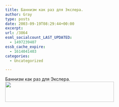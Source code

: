 ```yaml
---
title: Баннизм как раз для Экслера.
author: Gray
type: posts
date: 2003-09-19T08:29:44+00:00
excerpt:
url: /3864
esml_socialcount_LAST_UPDATED:
  - 1497239407
essb_cache_expire:
  - 1614041403
categories:
  - Uncategorized

---
```








Баннизм как раз для Экслера.  
<img src="https://i1.wp.com/www.searchengines.ru/blog/images/bannizmlenta.gif?resize=349%2C65" width="349" height="65" alt="" border="0" data-recalc-dims="1" />